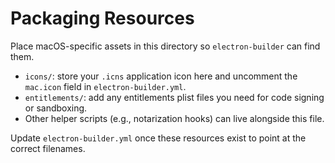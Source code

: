 # Packaging Resources

Place macOS-specific assets in this directory so `electron-builder` can find them.

- `icons/`: store your `.icns` application icon here and uncomment the `mac.icon` field in `electron-builder.yml`.
- `entitlements/`: add any entitlements plist files you need for code signing or sandboxing.
- Other helper scripts (e.g., notarization hooks) can live alongside this file.

Update `electron-builder.yml` once these resources exist to point at the correct filenames.
